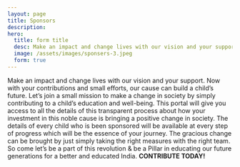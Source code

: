 ```yaml
---
layout: page
title: Sponsors
description: 
hero:
  title: form title 
  desc: Make an impact and change lives with our vision and your support. 
  image: /assets/images/sponsers-3.jpeg
  form: true
---
```



Make an impact and change lives with our vision and your support. Now with your contributions and small efforts, our cause can build a child’s future. Let’s join a small mission to make a change in society by simply contributing to a child’s education and well-being. This portal will give you access to all the details of this transparent process about how your investment in this noble cause is bringing a positive change in society. The details of every child who is been sponsored will be available at every step of progress which will be the essence of your journey. The gracious change can be brought by just simply taking the right measures with the right team. So come let’s be a part of this revolution & be a Pillar in educating our future generations for a better and educated India. **CONTRIBUTE TODAY!**



